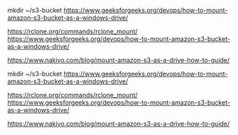 mkdir ~/s3-bucket
<https://www.geeksforgeeks.org/devops/how-to-mount-amazon-s3-bucket-as-a-windows-drive/>

<https://rclone.org/commands/rclone_mount/>
<https://www.geeksforgeeks.org/devops/how-to-mount-amazon-s3-bucket-as-a-windows-drive/>

<https://www.nakivo.com/blog/mount-amazon-s3-as-a-drive-how-to-guide/>

mkdir ~/s3-bucket
<https://www.geeksforgeeks.org/devops/how-to-mount-amazon-s3-bucket-as-a-windows-drive/>

<https://rclone.org/commands/rclone_mount/>
<https://www.geeksforgeeks.org/devops/how-to-mount-amazon-s3-bucket-as-a-windows-drive/>

<https://www.nakivo.com/blog/mount-amazon-s3-as-a-drive-how-to-guide/>
